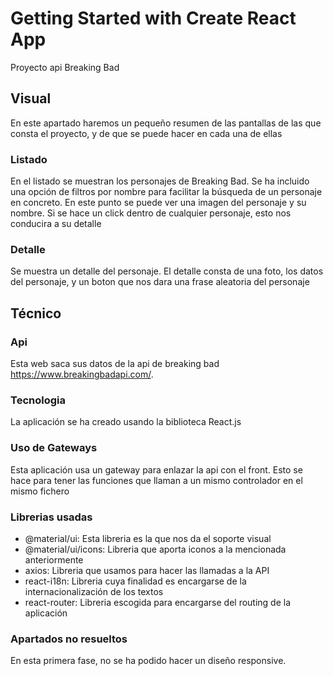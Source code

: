 # Getting Started with Create React App
Proyecto api Breaking Bad

## Visual
En este apartado haremos un pequeño resumen de las pantallas de las que consta el proyecto, y de que se puede hacer en cada una de ellas

### Listado
En el listado se muestran los personajes de Breaking Bad. Se ha incluido una opción de filtros por nombre para facilitar la búsqueda de un personaje en concreto. En este punto se puede ver una imagen del personaje y su nombre. Si se hace un click dentro de cualquier personaje, esto nos conducira a su detalle

### Detalle
Se muestra un detalle del personaje. El detalle consta de una foto, los datos del personaje, y un boton que nos dara una frase aleatoria del personaje

## Técnico
### Api
Esta web saca sus datos de la api de breaking bad https://www.breakingbadapi.com/. 

### Tecnologia
La aplicación se ha creado usando la biblioteca React.js

### Uso de Gateways
Esta aplicación usa un gateway para enlazar la api con el front. Esto se hace para tener las funciones que llaman a un mismo controlador en el mismo fichero

### Librerias usadas

- @material/ui: Esta libreria es la que nos da el soporte visual
- @material/ui/icons: Libreria que aporta iconos a la mencionada anteriormente
- axios: Libreria que usamos para hacer las llamadas a la API
- react-i18n: Libreria cuya finalidad es encargarse de la internacionalización de los textos
- react-router: Libreria escogida para encargarse del routing de la aplicación

### Apartados no resueltos
En esta primera fase, no se ha podido hacer un diseño responsive.

